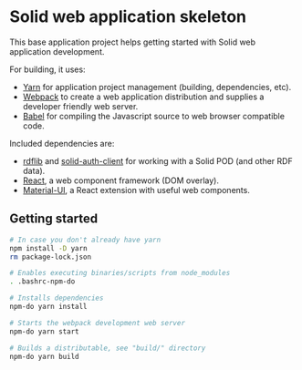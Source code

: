 # Solid web application skeleton

This base application project helps getting started with Solid web application development.

For building, it uses:

* [Yarn](https://yarnpkg.com/) for application project management (building, dependencies, etc).
* [Webpack](https://webpack.js.org/) to create a web application distribution and supplies a developer friendly web server.
* [Babel](https://babeljs.io/) for compiling the Javascript source to web browser compatible code.

Included dependencies are:

* [rdflib](https://github.com/linkeddata/rdflib.js) and [solid-auth-client](https://github.com/solid/solid-auth-client) for working with a Solid POD (and other RDF data).
* [React](https://reactjs.org/), a web component framework (DOM overlay).
* [Material-UI](https://material-ui.com/), a React extension with useful web components.

## Getting started

```bash
# In case you don't already have yarn
npm install -D yarn
rm package-lock.json

# Enables executing binaries/scripts from node_modules
. .bashrc-npm-do

# Installs dependencies
npm-do yarn install

# Starts the webpack development web server
npm-do yarn start

# Builds a distributable, see "build/" directory
npm-do yarn build
```
